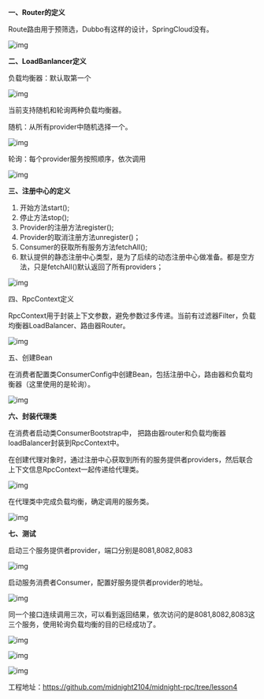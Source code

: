**一、Router的定义**

Route路由用于预筛选，Dubbo有这样的设计，SpringCloud没有。

![img](https://qxjtjpi1tsf.feishu.cn/space/api/box/stream/download/asynccode/?code=NzEzY2ZiNWIwYmUyNGVmNTFjY2Y5MGEwYjI4MWMyY2Vfek5wNDhLZnhxNklZckt1aW9tQmhzcTVaUFZrRjkzajlfVG9rZW46RjAxQWJVOGh4b09lZUx4MElLVGNja0dHblViXzE3MTA2NjY2NzA6MTcxMDY3MDI3MF9WNA)

**二、LoadBanlancer定义**

负载均衡器：默认取第一个

![img](https://qxjtjpi1tsf.feishu.cn/space/api/box/stream/download/asynccode/?code=NTA4M2QyOWZlNDE4NGEyYzE0MzAwZjNhNzg4ZTVjMTZfRWVTZFFPT0g4eUhJNTBNcTJuMVprbDBxNGVZNHY5UU1fVG9rZW46UDczN2JyTXFzb3ZMc1R4UmJUTGM2SjhYbjNjXzE3MTA2NjY2NzA6MTcxMDY3MDI3MF9WNA)

当前支持随机和轮询两种负载均衡器。

随机：从所有provider中随机选择一个。

![img](https://qxjtjpi1tsf.feishu.cn/space/api/box/stream/download/asynccode/?code=N2RiODI2MmJjOTJlZGNkYjAyN2RkNTg1MDFiMjAyMzFfQmNzY3lyeWNsc3pFb0Jldmx0Zjhja2VNcVlSSTZtRlpfVG9rZW46VHYzTmJxM2p0b0VwQmx4eEh4U2NWcldwbmZnXzE3MTA2NjY2NzA6MTcxMDY3MDI3MF9WNA)

轮询：每个provider服务按照顺序，依次调用

![img](https://qxjtjpi1tsf.feishu.cn/space/api/box/stream/download/asynccode/?code=MjY1YjU0MzgyY2Q5OGVmZDVhMGYwZjNlZDY1MWY1NWFfcmRHQ0xCUEtsc0ZFYnE3eUM3cTZMMFZYMFdBdHdac1dfVG9rZW46Tk9rc2JHT3pXbzhRTU94ckY0QWN1dXlPblNiXzE3MTA2NjY2NzA6MTcxMDY3MDI3MF9WNA)

**三、注册中心的定义**

1. 开始方法start();
2. 停止方法stop();
3. Provider的注册方法register();
4. Provider的取消注册方法unregister()；
5. Consumer的获取所有服务方法fetchAll();
6. 默认提供的静态注册中心类型，是为了后续的动态注册中心做准备。都是空方法，只是fetchAll()默认返回了所有providers；

![img](https://qxjtjpi1tsf.feishu.cn/space/api/box/stream/download/asynccode/?code=NmY0M2FmZjE2Njc4YjAwNTUzN2E4NDRhODQ2YWI3MWRfNmhHaldoR21HWDBNa3pkQmxJYlIzMTZtZm55bEVUNWJfVG9rZW46Q2J4dGIyWWtLbzNNSnR4RUpyamNYakV0blplXzE3MTA2NjY2NzA6MTcxMDY3MDI3MF9WNA)

四、RpcContext定义

RpcContext用于封装上下文参数，避免参数过多传递。当前有过滤器Filter，负载均衡器LoadBalancer、路由器Router。

![img](https://qxjtjpi1tsf.feishu.cn/space/api/box/stream/download/asynccode/?code=ZDdiMDQ0MDhmZDNjZTVkYjliMTJlMmU4ZjQxNmZlMjVfVHpYeVVzNlpCRlJkS3lvdUZWS1YwT2tLWXFWZWxWVjRfVG9rZW46T2xRZ2JKWFMybzVWQnR4SGFpd2NZUXdDbk82XzE3MTA2NjY2NzA6MTcxMDY3MDI3MF9WNA)

五、创建Bean

在消费者配置类ConsumerConfig中创建Bean，包括注册中心，路由器和负载均衡器（这里使用的是轮询）。

![img](https://qxjtjpi1tsf.feishu.cn/space/api/box/stream/download/asynccode/?code=MzEwNjYyZDQ1NjgwYmVmNzJiODRlNTUwNzM2OWQzOTNfNWpNbUVaVGVjWHF5THB0Sk1OaThPZ1Q1cml6NE5naklfVG9rZW46T2p1d2IzMXZObzFMNXl4bDRUdGMxVExkbkZmXzE3MTA2NjY2NzA6MTcxMDY3MDI3MF9WNA)

**六、封装代理类**

在消费者启动类ConsumerBootstrap中， 把路由器router和负载均衡器loadBalancer封装到RpcContext中。

在创建代理对象时，通过注册中心获取到所有的服务提供者providers，然后联合上下文信息RpcContext一起传递给代理类。

![img](https://qxjtjpi1tsf.feishu.cn/space/api/box/stream/download/asynccode/?code=N2ZlMDc3ZGQ4MWFkODRlYjhlMDlkMGNlNzdjN2Y2ZTRfSUdjTEhNYWh0am1LMUs5c2c5c1VjaDMzUDk0NmJ3REhfVG9rZW46VGhQa2J5bHQ0bzdjOU94b0llZGNoaTZlbmNnXzE3MTA2NjY2NzA6MTcxMDY3MDI3MF9WNA)

在代理类中完成负载均衡，确定调用的服务类。

![img](https://qxjtjpi1tsf.feishu.cn/space/api/box/stream/download/asynccode/?code=ODU3N2Q4NzMxNjMwZDlkMWIxNDczYzJiYTk4YzlmMjlfeU82YnFuWFVIWnIzRHlKYURIcmlFUXJkbmFYaG1vVjJfVG9rZW46QjJPbGJGbk5Bb3NHS2N4cG9ieWNtUHdOblNoXzE3MTA2NjY2NzA6MTcxMDY3MDI3MF9WNA)

**七、测试**

启动三个服务提供者provider，端口分别是8081,8082,8083

![img](https://qxjtjpi1tsf.feishu.cn/space/api/box/stream/download/asynccode/?code=OTVlMDg0ODIwNzlhOGVmYmEyZjY5ZDllZmVlMThlMGVfa3dCaThJaDlodG1PRXVJU1lsTXp4b1BFaFIwcVByU09fVG9rZW46Uzc5VWJaazlhb2daVGh4WVdqVWNXYXlibkhlXzE3MTA2NjY2NzA6MTcxMDY3MDI3MF9WNA)

启动服务消费者Consumer，配置好服务提供者provider的地址。

![img](https://qxjtjpi1tsf.feishu.cn/space/api/box/stream/download/asynccode/?code=YWNmYmE3OTE4MTcxODJkMzRjODkyMzc3MGVkY2UwMjRfQUhTa1RFZUdlTkNTVkNpbjRlV09qOFFNQmNVTTRMU0NfVG9rZW46VXY1SWI3N0Zhb01KMGJ4UGxRNmNVeFZlbm9iXzE3MTA2NjY2NzA6MTcxMDY3MDI3MF9WNA)

同一个接口连续调用三次，可以看到返回结果，依次访问的是8081,8082,8083这三个服务，使用轮询负载均衡的目的已经成功了。

![img](https://qxjtjpi1tsf.feishu.cn/space/api/box/stream/download/asynccode/?code=MzcyZDc1MDVlZDY3MDY0MTZiZGFhODgzYmYzMTMyZTVfdE84bU9yTEJtblI3R1FicUJwT1pBMkdvaUJOVkozZkJfVG9rZW46VEZqRGJraTE4b056ekd4Ung1SGNjVkR4blJlXzE3MTA2NjY2NzA6MTcxMDY3MDI3MF9WNA)

![img](https://qxjtjpi1tsf.feishu.cn/space/api/box/stream/download/asynccode/?code=ZGIwZTk3MTc4OGZjMTZkMjE2ZWQzYTA4ODVlZjRkYzNfcFc2N3pNNnE0elI4Z1N2T3daNVhNT1NUa2Q4dHhVZGFfVG9rZW46S0s5d2J1SzZ6b01LNmp4bWJ3aWNYVlJPbkdiXzE3MTA2NjY2NzA6MTcxMDY3MDI3MF9WNA)

![img](https://qxjtjpi1tsf.feishu.cn/space/api/box/stream/download/asynccode/?code=ZmEwYThhNjI1MDc0MGRiZDQyNjU1OTk4MGI2MjdiZDdfNG85OHFLOVZpQmNJWmhmVXhXamRNYzAza3Q1U2dLZnRfVG9rZW46SjZGamJ1OUtpb21qZmR4aVp6U2NDVktYbkxkXzE3MTA2NjY2NzA6MTcxMDY3MDI3MF9WNA)







工程地址：https://github.com/midnight2104/midnight-rpc/tree/lesson4